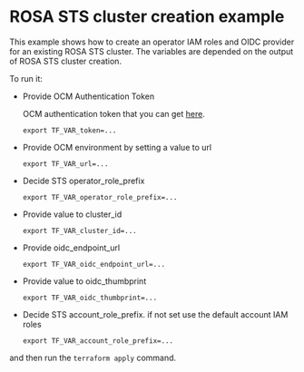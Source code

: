 # ROSA STS cluster creation example

This example shows how to create an operator IAM roles and OIDC provider for an existing ROSA STS cluster.
The variables are depended on the output of ROSA STS cluster creation.

To run it:

* Provide OCM Authentication Token

    OCM authentication token that you can get [here](https://console.redhat.com/openshift/token).

    ```
    export TF_VAR_token=...
    ```

* Provide OCM environment by setting a value to url

    ```
    export TF_VAR_url=...
    ```

* Decide STS operator_role_prefix

    ```
    export TF_VAR_operator_role_prefix=...
    ```

* Provide value to cluster_id
    
    ```
    export TF_VAR_cluster_id=...
    ```

* Provide oidc_endpoint_url

    ```
    export TF_VAR_oidc_endpoint_url=...
    ```

* Provide value to oidc_thumbprint
    
    ```
    export TF_VAR_oidc_thumbprint=...
    ```

* Decide STS account_role_prefix. if not set use the default account IAM roles
    
    ```
    export TF_VAR_account_role_prefix=...
    ```

and then run the `terraform apply` command.

